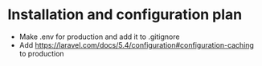 # Installation and configuration plan

-   Make .env for production and add it to .gitignore
-   Add https://laravel.com/docs/5.4/configuration#configuration-caching to production